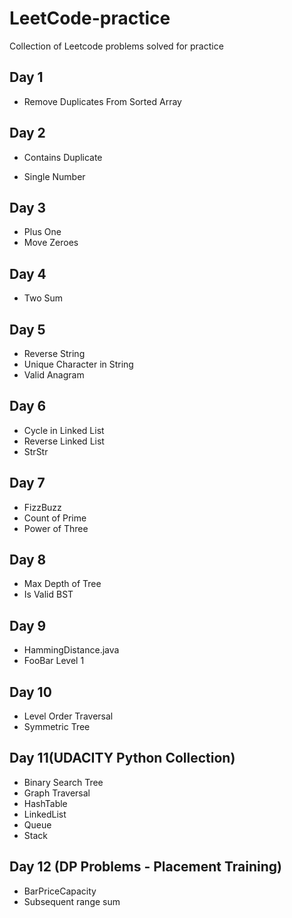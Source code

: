 # LeetCode-practice
Collection of Leetcode problems solved for practice

## Day 1

- Remove Duplicates From Sorted Array

## Day 2

- Contains Duplicate

- Single Number

## Day 3

- Plus One
- Move Zeroes

## Day 4

- Two Sum

## Day 5

- Reverse String
- Unique Character in String
- Valid Anagram

## Day 6

- Cycle in Linked List
- Reverse Linked List
- StrStr

## Day 7

- FizzBuzz
- Count of Prime
- Power of Three

## Day 8

- Max Depth of Tree
- Is Valid BST

## Day 9

- HammingDistance.java
- FooBar Level 1

## Day 10

- Level Order Traversal
- Symmetric Tree

## Day 11(UDACITY Python Collection)

- Binary Search Tree
- Graph Traversal
- HashTable
- LinkedList
- Queue
- Stack

## Day 12 (DP Problems - Placement Training)

- BarPriceCapacity
- Subsequent range sum 

